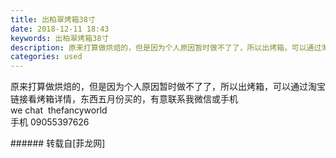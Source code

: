 ```yaml
---
title: 出柏翠烤箱38寸
date: 2018-12-11 18:43
keywords: 出柏翠烤箱38寸
description: 原来打算做烘焙的，但是因为个人原因暂时做不了了，所以出烤箱，可以通过淘宝链接看烤箱详情，东西五月份买的，有意联系我微信或手机we chat  thefancyworld手机 09055397626
categories: used
---
```

<td class="t_f" id="postmessage_2450422">

原来打算做烘焙的，但是因为个人原因暂时做不了了，所以出烤箱，可以通过淘宝链接看烤箱详情，东西五月份买的，有意联系我微信或手机<br/>
we chat  thefancyworld<br/>
手机 09055397626<br/>
</td>
###### 转载自[菲龙网]